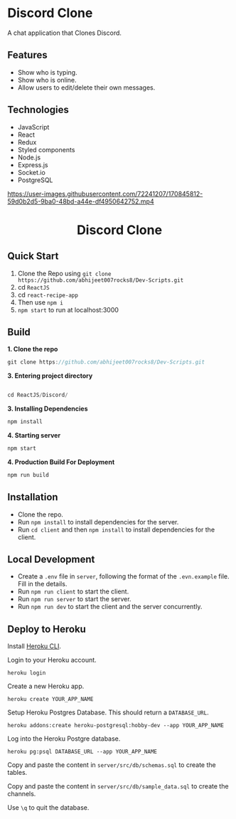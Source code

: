 # Discord Clone

A chat application that Clones Discord.

## Features

- Show who is typing.
- Show who is online.
- Allow users to edit/delete their own messages.

## Technologies

- JavaScript
- React
- Redux
- Styled components
- Node.js
- Express.js
- Socket.io
- PostgreSQL

https://user-images.githubusercontent.com/72241207/170845812-59d0b2d5-9ba0-48bd-a44e-df4950642752.mp4

<h1 align="center">
  Discord Clone  
</h1>

## Quick Start
1. Clone the Repo using `git clone https://github.com/abhijeet007rocks8/Dev-Scripts.git`
2. cd `ReactJS`
3. cd `react-recipe-app`
4. Then use `npm i`
5. `npm start` to run at localhost:3000

## Build

**1. Clone the repo**
```javascript
git clone https://github.com/abhijeet007rocks8/Dev-Scripts.git
```

**3. Entering project directory**
```javascript

cd ReactJS/Discord/
```

**3. Installing Dependencies**
```javascript
npm install
```

**4. Starting server**
```javascript
npm start
```

**4. Production Build For Deployment**
```javascript
npm run build
```

## Installation

- Clone the repo.
- Run `npm install` to install dependencies for the server.
- Run `cd client` and then `npm install` to install dependencies for the client.

## Local Development

- Create a `.env` file in `server`, following the format of the `.evn.example` file. Fill in the details.
- Run `npm run client` to start the client.
- Run `npm run server` to start the server.
- Run `npm run dev` to start the client and the server concurrently.

## Deploy to Heroku

Install [Heroku CLI](https://devcenter.heroku.com/articles/heroku-cli).

Login to your Heroku account.

```
heroku login
```

Create a new Heroku app.

```
heroku create YOUR_APP_NAME
```

Setup Heroku Postgres Database. This should return a `DATABASE_URL`.

```
heroku addons:create heroku-postgresql:hobby-dev --app YOUR_APP_NAME
```

Log into the Heroku Postgre database.

```
heroku pg:psql DATABASE_URL --app YOUR_APP_NAME
```

Copy and paste the content in `server/src/db/schemas.sql` to create the tables.

Copy and paste the content in `server/src/db/sample_data.sql` to create the channels.

Use `\q` to quit the database.
